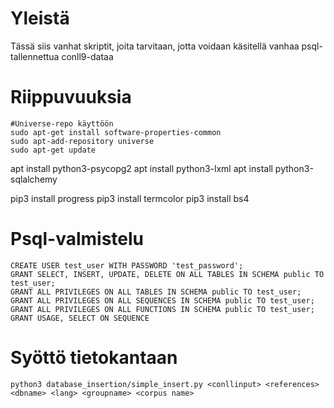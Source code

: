 # Yleistä

Tässä siis vanhat skriptit, joita tarvitaan, jotta voidaan käsitellä vanhaa
psql-tallennettua conll9-dataa

# Riippuvuuksia


```
#Universe-repo käyttöön
sudo apt-get install software-properties-common
sudo apt-add-repository universe
sudo apt-get update
```

apt install python3-psycopg2
apt install python3-lxml
apt install python3-sqlalchemy

pip3 install progress
pip3 install termcolor
pip3 install bs4

# Psql-valmistelu

```
CREATE USER test_user WITH PASSWORD 'test_password';
GRANT SELECT, INSERT, UPDATE, DELETE ON ALL TABLES IN SCHEMA public TO test_user;
GRANT ALL PRIVILEGES ON ALL TABLES IN SCHEMA public TO test_user;
GRANT ALL PRIVILEGES ON ALL SEQUENCES IN SCHEMA public TO test_user;
GRANT ALL PRIVILEGES ON ALL FUNCTIONS IN SCHEMA public TO test_user;
GRANT USAGE, SELECT ON SEQUENCE
```

# Syöttö tietokantaan

`python3 database_insertion/simple_insert.py <conllinput> <references> <dbname> <lang> <groupname> <corpus name>`
